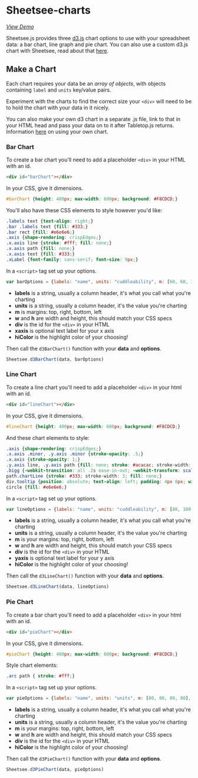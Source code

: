 # Sheetsee-charts

_[View Demo](/demos/demo-chart.html)_

Sheetsee.js provides three [d3.js](http://d3js.org/) chart options to use with your spreadsheet data: a bar chart, line graph and pie chart. You can also use a custom d3.js chart with Sheetsee, read about that [here](custom-charts.md).

## Make a Chart

Each chart requires your data be an _array of objects_, with objects containing `label` and `units` key/value pairs.

Experiment with the charts to find the correct size your `<div>` will need to be to hold the chart with your data in it nicely.

You can also make your own d3 chart in a separate .js file, link to that in your HTML head and pass your data on to it after Tabletop.js returns. Information [here](docs/custom-charts.md) on using your own chart.

### Bar Chart

To create a bar chart you'll need to add a placeholder `<div>` in your HTML with an id.

```HTML
<div id="barChart"></div>
```

In your CSS, give it dimensions.

```CSS
#barChart {height: 400px; max-width: 600px; background: #F8CDCD;}
```

You'll also have these CSS elements to style however you'd like:

```CSS
.labels text {text-align: right;}
.bar .labels text {fill: #333;}
.bar rect {fill: #e6e6e6;}
.axis {shape-rendering: crispEdges;}
.x.axis line {stroke: #fff; fill: none;}
.x.axis path {fill: none;}
.x.axis text {fill: #333;}
.xLabel {font-family: sans-serif; font-size: 9px;}
```

In a `<script>` tag set up your options.

```JAVASCRIPT
var barOptions = {labels: "name", units: "cuddleability", m: [60, 60, 30, 150], w: 600, h: 400, div: "#barChart", xaxis: "no. of pennies", hiColor: "#FF317D"}
```

- **labels** is a string, usually a column header, it's what you call what you're charting
- **units** is a string, usually a column header, it's the value you're charting
- **m** is margins: top, right, bottom, left
- **w** and **h** are width and height, this should match your CSS specs
- **div** is the id for the `<div>` in your HTML
- **xaxis** is optional text label for your x axis
- **hiColor** is the highlight color of your choosing!

Then call the `d3BarChart()` function with your **data** and **options**.

```javascript
Sheetsee.d3BarChart(data, barOptions)
```

### Line Chart

To create a line chart you'll need to add a placeholder `<div>` in your html with an id.

```HTML
<div id="lineChart"></div>
```

In your CSS, give it dimensions.

```CSS
#lineChart {height: 400px; max-width: 600px; background: #F8CDCD;}
```

And these chart elements to style:

```CSS
.axis {shape-rendering: crispEdges;}
.x.axis .minor, .y.axis .minor {stroke-opacity: .5;}
.x.axis {stroke-opacity: 1;}
.y.axis line, .y.axis path {fill: none; stroke: #acacac; stroke-width: 1;}
.bigg {-webkit-transition: all .2s ease-in-out; -webkit-transform: scale(2);}
path.chartLine {stroke: #333; stroke-width: 3; fill: none;}
div.tooltip {position: absolute; text-align: left; padding: 4px 8px; width: auto; font-size: 10px; height: auto; background: #fff; border: 0px; pointer-events: none;}
circle {fill: #e6e6e6;}
```

In a `<script>` tag set up your options.

```javascript
var lineOptions = {labels: "name", units: "cuddleability", m: [80, 100, 120, 100], w: 600, h: 400, div: "#lineChart", yaxis: "no. of pennies", hiColor: "#14ECC8"}
```

- **labels** is a string, usually a column header, it's what you call what you're charting
- **units** is a string, usually a column header, it's the value you're charting
- **m** is your margins: top, right, bottom, left
- **w** and **h** are width and height, this should match your CSS specs
- **div** is the id for the `<div>` in your HTML
- **yaxis** is optional text label for your y axis
- **hiColor** is the highlight color of your choosing!

Then call the `d3LineChart()` function with your **data** and **options**.

```JAVASCRIPT
Sheetsee.d3LineChart(data, lineOptions)
```

### Pie Chart

To create a bar chart you'll need to add a placeholder `<div>` in your html with an id.

```HTML
<div id="pieChart"></div>
```
In your CSS, give it dimensions.

```CSS
#pieChart {height: 400px; max-width: 600px; background: #F8CDCD;}
```

Style chart elements:

```CSS
.arc path { stroke: #fff;}
```

In a `<script>` tag set up your options.

```JAVASCRIPT
var pieOptions = {labels: "name", units: "units", m: [80, 80, 80, 80], w: 600, h: 400, div: "#pieChart", hiColor: "#14ECC8"}
```

- **labels** is a string, usually a column header, it's what you call what you're charting
- **units** is a string, usually a column header, it's the value you're charting
- **m** is your margins: top, right, bottom, left
- **w** and **h** are width and height, this should match your CSS specs
- **div** is the id for the `<div>` in your HTML
- **hiColor** is the highlight color of your choosing!

Then call the `d3PieChart()` function with your **data** and **options**.

```JAVASCRIPT
Sheetsee.d3PieChart(data, pieOptions)
```
